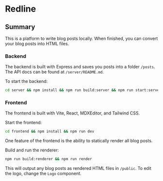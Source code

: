 # Redline

## Summary

This is a platform to write blog posts locally. When finished, you can convert your blog posts into HTML files.

### Backend

The backend is built with Express and saves you posts into a folder `/posts`. The API docs can be found at `/server/README.md`. 

To start the backend:
```bash
cd server && npm install && npm run build:server && npm run start:server

```

### Frontend

The frontend is built with Vite, React, MDXEditor, and Tailwind CSS.

Start the frontend:
```bash
cd frontend && npm install && npm run dev
```

One feature of the frontend is the ability to statically render all blog posts. 

Build and run the renderer: 
```bash
npm run build:renderer && npm run render
```

This will output any blog posts as rendered HTML files in `/public`. To edit the logo, change the `Logo` component.  